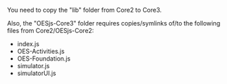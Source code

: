 You need to copy the "lib" folder from Core2 to Core3.

Also, the "OESjs-Core3" folder requires copies/symlinks of/to the following files from Core2/OESjs-Core2:

* index.js
* OES-Activities.js
* OES-Foundation.js
* simulator.js
* simulatorUI.js
